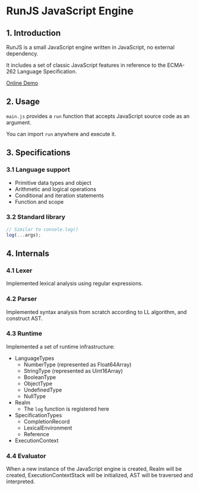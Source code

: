 # RunJS JavaScript Engine

## 1. Introduction
RunJS is a small JavaScript engine written in JavaScript,  no external dependency.

It includes a set of classic JavaScript features in reference to the ECMA-262 Language Specification.

[Online Demo](https://lzlme.github.io/RunJS/)  


##  2. Usage
`main.js` provides a `run` function that accepts JavaScript source code as an argument.

You can import `run` anywhere and execute it.


## 3. Specifications
### 3.1 Language support
- Primitive data types and object
- Arithmetic and logical operations
- Conditional and iteration statements
- Function and scope

### 3.2 Standard library
```JavaScript
// Similar to console.log()
log(...args);
```


## 4. Internals
### 4.1 Lexer
Implemented lexical analysis using regular expressions.

### 4.2 Parser
Implemented syntax analysis from scratch according to LL algorithm, and construct AST.

### 4.3 Runtime
Implemented a set of runtime infrastructure:
- LanguageTypes
    - NumberType (represented as Float64Array)
    - StringType (represented as Uint16Array)
    - BooleanType
    - ObjectType
    - UndefinedType
    - NullType
- Realm
    - The `log` function is registered here
- SpecificationTypes
    - CompletionRecord
    - LexicalEnvironment
    - Reference
- ExecutionContext

### 4.4 Evaluator
When a new instance of the JavaScript engine is created, Realm will be created, ExecutionContextStack will be initialized, AST will be traversed and interpreted.
